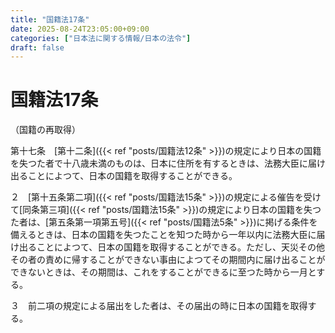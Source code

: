 ```yaml
---
title: "国籍法17条"
date: 2025-08-24T23:05:00+09:00
categories: ["日本法に関する情報/日本の法令"]
draft: false
---
```


# 国籍法17条

（国籍の再取得）

第十七条　[第十二条]({{< ref "posts/国籍法12条" >}})の規定により日本の国籍を失つた者で十八歳未満のものは、日本に住所を有するときは、法務大臣に届け出ることによつて、日本の国籍を取得することができる。

２　[第十五条第二項]({{< ref "posts/国籍法15条" >}})の規定による催告を受けて[同条第三項]({{< ref "posts/国籍法15条" >}})の規定により日本の国籍を失つた者は、[第五条第一項第五号]({{< ref "posts/国籍法5条" >}})に掲げる条件を備えるときは、日本の国籍を失つたことを知つた時から一年以内に法務大臣に届け出ることによつて、日本の国籍を取得することができる。ただし、天災その他その者の責めに帰することができない事由によつてその期間内に届け出ることができないときは、その期間は、これをすることができるに至つた時から一月とする。

３　前二項の規定による届出をした者は、その届出の時に日本の国籍を取得する。
